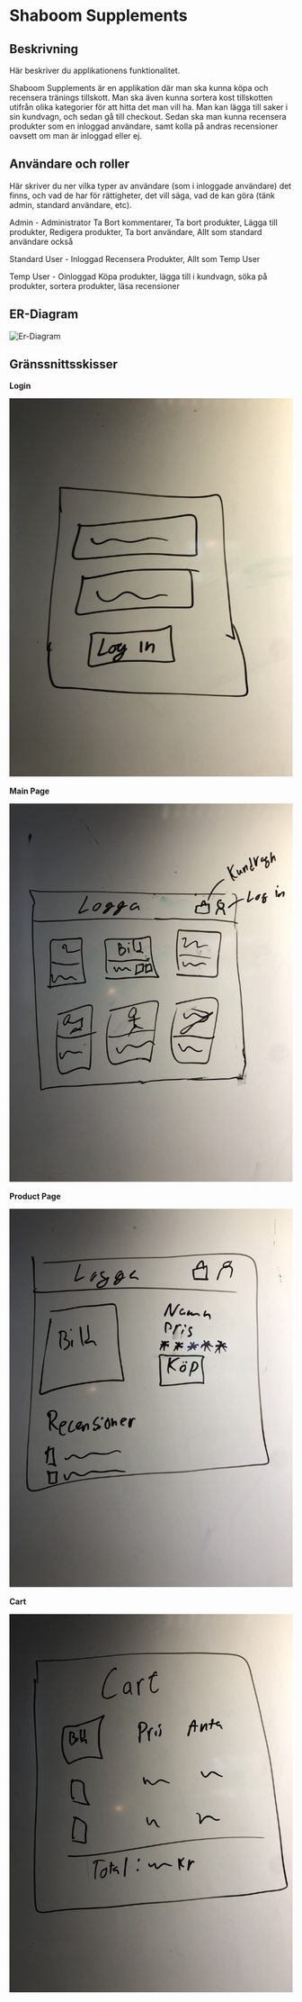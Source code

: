 # Shaboom Supplements

## Beskrivning

Här beskriver du applikationens funktionalitet.

Shaboom Supplements är en applikation där man ska kunna köpa och recensera tränings tillskott. Man ska även kunna sortera kost tillskotten utifrån olika kategorier för att hitta det man vill ha. Man kan lägga till saker i sin kundvagn, och sedan gå till checkout. Sedan ska man kunna recensera produkter som en inloggad användare, samt kolla på andras recensioner oavsett om man är inloggad eller ej.

## Användare och roller

Här skriver du ner vilka typer av användare (som i inloggade användare) det finns, och vad de har för rättigheter, det vill säga, vad de kan göra (tänk admin, standard användare, etc).

Admin - Administrator
Ta Bort kommentarer, Ta bort produkter, Lägga till produkter, Redigera produkter, Ta bort användare, Allt som standard användare också

Standard User - Inloggad
Recensera Produkter, Allt som Temp User

Temp User - Oinloggad
Köpa produkter, lägga till i kundvagn, söka på produkter, sortera produkter, läsa recensioner

## ER-Diagram

![Er-Diagram](./er_diagram.png?raw=true "ER-diagram")

## Gränssnittsskisser

**Login**

![Er-Diagram](./LogIn.jpg?raw=true "ER-diagram")

**Main Page**

![Er-Diagram](./Main_Page.jpg?raw=true "ER-diagram")

**Product Page**

![Er-Diagram](./Product_Page.jpg?raw=true "ER-diagram")

**Cart**

![Er-Diagram](./Cart.jpg?raw=true "ER-diagram")